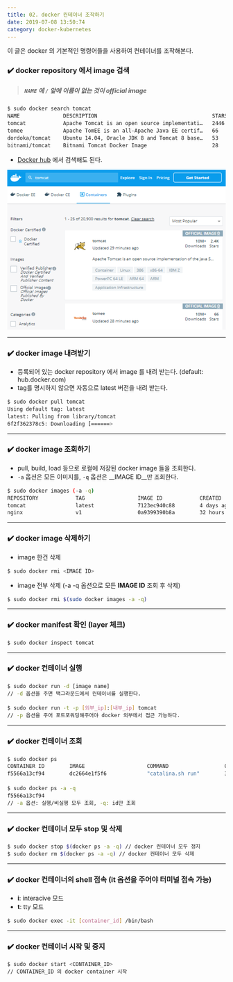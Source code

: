 ```yaml
---
title: 02. docker 컨테이너 조작하기
date: 2019-07-08 13:50:74
category: docker-kubernetes
---
```


이 글은 docker 의 기본적인 명령어들을 사용하여 컨테이너를 조작해본다.

### ✔️ docker repository 에서 image 검색
> ##### `NAME` 에 `/` 앞에 이름이 없는 것이 __official image__

```sh
$ sudo docker search tomcat
NAME              DESCRIPTION                                     STARS               OFFICIAL            AUTOMATED
tomcat            Apache Tomcat is an open source implementati…   2446                [OK]                
tomee             Apache TomEE is an all-Apache Java EE certif…   66                  [OK]                
dordoka/tomcat    Ubuntu 14.04, Oracle JDK 8 and Tomcat 8 base…   53                                      [OK]
bitnami/tomcat    Bitnami Tomcat Docker Image                     28                                      [OK]
```

- [Docker hub](https://hub.docker.com) 에서 검색해도 된다. 

![docker_hub](./assets/docker_hub.PNG)

---

### ✔️ docker image 내려받기
  - 등록되어 있는 docker repository 에서 image 를 내려 받는다. (default: hub.docker.com)
  - tag를 명시하지 않으면 자동으로 latest 버전을 내려 받는다.

```sh
$ sudo docker pull tomcat
Using default tag: latest
latest: Pulling from library/tomcat
6f2f362378c5: Downloading [======>                                            ]  5.975MB/45.34MB
```

---

### ✔️ docker image 조회하기
  - pull, build, load 등으로 로컬에 저장된 docker image 들을 조회한다.
  - `-a` 옵션은 모든 이미지를, `-q` 옵션은 __IMAGE ID__만 조회한다.

```sh
$ sudo docker images (-a -q)
REPOSITORY            TAG                 IMAGE ID            CREATED             SIZE
tomcat                latest              7123ec940c88        4 days ago          510MB
nginx                 v1                  0a9399390b8a        32 hours ago        109MB
```

---

### ✔️ docker image 삭제하기
* image 한건 삭제
```sh
$ sudo docker rmi <IMAGE ID>
```
* image 전부 삭제 (-a -q 옵션으로 모든 __IMAGE ID__ 조회 후 삭제)
```sh
$ sudo docker rmi $(sudo docker images -a -q)
```

---

### ✔️ docker manifest 확인 (layer 체크)

```sh
$ sudo docker inspect tomcat
```

---

### ✔️ docker 컨테이너 실행

```sh
$ sudo docker run -d [image name]
// -d 옵션을 주면 백그라운드에서 컨테이너를 실행한다.

$ sudo docker run -t -p [외부_ip]:[내부_ip] tomcat
// -p 옵션을 주어 포트포워딩해주어야 docker 외부에서 접근 가능하다.
```
---

### ✔️ docker 컨테이너 조회 

```sh 
$ sudo docker ps
CONTAINER ID        IMAGE                    COMMAND                  CREATED             STATUS              PORTS                                              NAMES
f5566a13cf94        dc2664e1f5f6             "catalina.sh run"        32 hours ago        Up 32 hours         0.0.0.0:8080->8080/tcp                             tomcat

$ sudo docker ps -a -q
f5566a13cf94
// -a 옵션: 실행/비실행 모두 조회, -q: id만 조회
```

---

### ✔️ docker 컨테이너 모두 stop 및 삭제

```sh
$ sudo docker stop $(docker ps -a -q) // docker 컨테이너 모두 정지
$ sudo docker rm $(docker ps -a -q) // docker 컨테이너 모두 삭제
```

---

### ✔️ docker 컨테이너의 shell 접속 (it 옵션을 주어야 터미널 접속 가능)
- __i__: interacive 모드
- __t__: tty 모드

```sh 
$ sudo docker exec -it [container_id] /bin/bash
```

---

### ✔️ docker 컨테이너 시작 및 중지

```sh
$ sudo docker start <CONTAINER_ID>
// CONTAINER_ID 의 docker container 시작
```